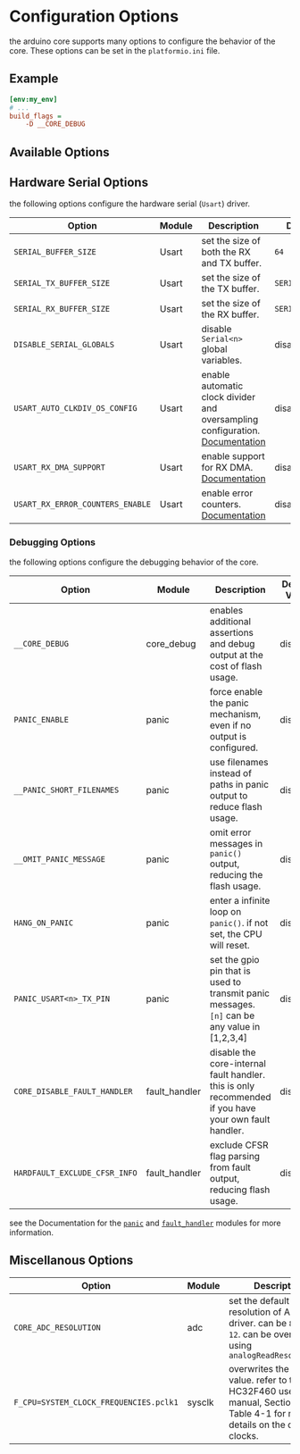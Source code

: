 # Configuration Options

the arduino core supports many options to configure the behavior of the core. These options can be set in the `platformio.ini` file.

## Example

```ini
[env:my_env]
# ...
build_flags = 
    -D __CORE_DEBUG
```

## Available Options

## Hardware Serial Options

the following options configure the hardware serial (`Usart`) driver.

| Option                           | Module | Description                                                                                            | Default Value        |
| -------------------------------- | ------ | ------------------------------------------------------------------------------------------------------ | -------------------- |
| `SERIAL_BUFFER_SIZE`             | Usart  | set the size of both the RX and TX buffer.                                                             | `64`                 |
| `SERIAL_TX_BUFFER_SIZE`          | Usart  | set the size of the TX buffer.                                                                         | `SERIAL_BUFFER_SIZE` |
| `SERIAL_RX_BUFFER_SIZE`          | Usart  | set the size of the RX buffer.                                                                         | `SERIAL_BUFFER_SIZE` |
| `DISABLE_SERIAL_GLOBALS`         | Usart  | disable `Serial<n>` global variables.                                                                  | disabled             |
| `USART_AUTO_CLKDIV_OS_CONFIG`    | Usart  | enable automatic clock divider and oversampling configuration. [Documentation](./usart/AUTO_CLKDIV.md) | disabled             |
| `USART_RX_DMA_SUPPORT`           | Usart  | enable support for RX DMA. [Documentation](./usart/RX_DMA.md)                                          | disabled             |
| `USART_RX_ERROR_COUNTERS_ENABLE` | Usart  | enable error counters. [Documentation](./usart/ERROR_COUNTERS.md)                                      | disabled             |


### Debugging Options

the following options configure the debugging behavior of the core.

| Option                        | Module        | Description                                                                                           | Default Value |
| ----------------------------- | ------------- | ----------------------------------------------------------------------------------------------------- | ------------- |
| `__CORE_DEBUG`                | core_debug    | enables additional assertions and debug output at the cost of flash usage.                            | disabled      |
| `PANIC_ENABLE`                | panic         | force enable the panic mechanism, even if no output is configured.                                    | disabled      |
| `__PANIC_SHORT_FILENAMES`     | panic         | use filenames instead of paths in panic output to reduce flash usage.                                 | disabled      |
| `__OMIT_PANIC_MESSAGE`        | panic         | omit error messages in `panic()` output, reducing the flash usage.                                    | disabled      |
| `HANG_ON_PANIC`               | panic         | enter a infinite loop on `panic()`. if not set, the CPU will reset.                                   | disabled      |
| `PANIC_USART<n>_TX_PIN`       | panic         | set the gpio pin that is used to transmit panic messages. `[n]` can be any value in [1,2,3,4]         | disabled      |
| `CORE_DISABLE_FAULT_HANDLER`  | fault_handler | disable the core-internal fault handler. this is only recommended if you have your own fault handler. | disabled      |
| `HARDFAULT_EXCLUDE_CFSR_INFO` | fault_handler | exclude CFSR flag parsing from fault output, reducing flash usage.                                    | disabled      |

see the Documentation for the [`panic`](./PANIC.md) and [`fault_handler`](./FAULT_HANDLER.md) modules for more information.


## Miscellanous Options

| Option                                 | Module | Description                                                                                                                       | Default Value                   |
| -------------------------------------- | ------ | --------------------------------------------------------------------------------------------------------------------------------- | ------------------------------- |
| `CORE_ADC_RESOLUTION`                  | adc    | set the default resolution of ADC driver. can be `8`, `10`, or `12`. can be overwritten using `analogReadResolution()`            | `10`                            |
| `F_CPU=SYSTEM_CLOCK_FREQUENCIES.pclk1` | sysclk | overwrites the `F_CPU` value. refer to the HC32F460 user manual, Section 4.3, Table 4-1 for more details on the different clocks. | `SYSTEM_CLOCK_FREQUENCIES.hclk` |
